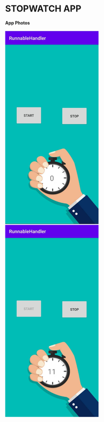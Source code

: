 <h1>STOPWATCH APP</h1>
<h4>App Photos</h4>
<img width="300"alt="App Image" src="https://github.com/codception/runnable-handler/blob/master/img/img1.jpg" >
<br>
<img width="300"alt="App Image" src="https://github.com/codception/runnable-handler/blob/master/img/img2.jpg" >

